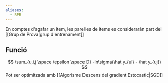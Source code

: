 ```yaml
---
aliases:
  - BPR
---
```

En comptes d'agafar un item, les parelles de items es consideraràn part del [[Grup de Prova|grup d'entrenament]]

## Funció
$$
\sum_{u,i,j \space \epsilon \space D} -ln\sigma(\hat y_{ui} - \hat y_{uj})
$$
Pot ser optimitzada amb [[Algorisme Descens del gradient Estocastic|SGD]]
